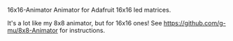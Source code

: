 16x16-Animator
Animator for Adafruit 16x16 led matrices.

It's a lot like my 8x8 animator, but for 16x16 ones!
See https://github.com/g-mu/8x8-Animator for instructions.


